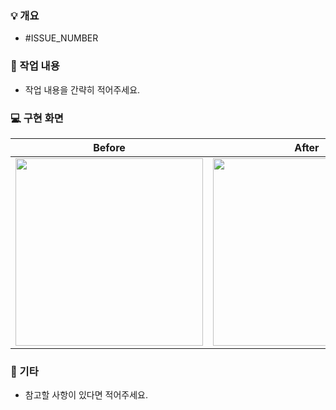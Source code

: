 ### 💡 개요
- #ISSUE_NUMBER

### 📃 작업 내용
- 작업 내용을 간략히 적어주세요.

### 💻 구현 화면
Before | After
:--: | :--:
<img src="" width="300" /> | <img src="" width="300" />

### 🎸 기타
- 참고할 사항이 있다면 적어주세요.